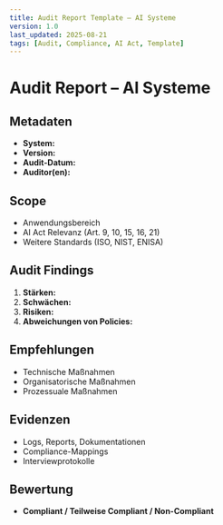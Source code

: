 ```yaml
---
title: Audit Report Template – AI Systeme
version: 1.0
last_updated: 2025-08-21
tags: [Audit, Compliance, AI Act, Template]
---
```


# Audit Report – AI Systeme

## Metadaten
- **System:**  
- **Version:**  
- **Audit-Datum:**  
- **Auditor(en):**  

## Scope
- Anwendungsbereich  
- AI Act Relevanz (Art. 9, 10, 15, 16, 21)  
- Weitere Standards (ISO, NIST, ENISA)  

## Audit Findings
1. **Stärken:**  
2. **Schwächen:**  
3. **Risiken:**  
4. **Abweichungen von Policies:**  

## Empfehlungen
- Technische Maßnahmen  
- Organisatorische Maßnahmen  
- Prozessuale Maßnahmen  

## Evidenzen
- Logs, Reports, Dokumentationen  
- Compliance-Mappings  
- Interviewprotokolle  

## Bewertung
- **Compliant / Teilweise Compliant / Non-Compliant**
